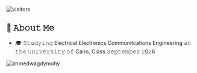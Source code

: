 
![visitors](https://vbr.nathanchung.dev/badge?page_id=3a3del.3a3del&color=00cf00)

## :book: 𝙰𝚋𝚘𝚞𝚝 𝙼𝚎
- 🎓 𝚂𝚝𝚞𝚍𝚢𝚒𝚗𝚐 Electrical Electronics Communitcations Engineering 𝚊𝚝 𝚝𝚑𝚎 𝚄𝚗𝚒𝚟𝚎𝚛𝚜𝚒𝚝𝚢 𝚘𝚏 Cairo, Class 𝚂𝚎𝚙𝚝𝚎𝚖𝚋𝚎𝚛 𝟸0𝟸6                    
  
<p><img align="center" src="https://github-readme-stats.vercel.app/api/top-langs?username=3a3del&show_icons=true&locale=en&layout=compact" alt="ahmedwagdymohy" /></p>

